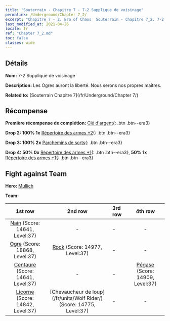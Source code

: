 ```yaml
---
title: "Souterrain - Chapitre 7 - 7-2 Supplique de voisinage"
permalink: /Underground/Chapter 7_2/
excerpt: "Chapitre 7 - 2. Era of Chaos  Souterrain - Chapitre 7_2. 7-2 Supplique de voisinage"
last_modified_at: 2021-04-26
locale: fr
ref: "Chapter 7_2.md"
toc: false
classes: wide
---
```


## Détails

 **Nom:** 7-2 Supplique de voisinage

 **Description:** Les Ogres auront la liberté. Nous serons nos propres maîtres.

 **Related to:** [Souterrain Chapitre 7](/fr/Underground/Chapter 7/)

## Récompense

 **Première récompense de complétion:** [Clé d'argent](/ItemsFR/con_693/){: .btn .btn--era3}

 **Drop 2:** **100% 1x** [Répertoire des armes +2](/ItemsFR/mat_32/){: .btn .btn--era3}

 **Drop 3:** **100% 2x** [Parchemins de sorts](/ItemsFR/con_694/){: .btn .btn--era3}

 **Drop 4:** **50% 0x** [Répertoire des armes +1](/ItemsFR/mat_25/){: .btn .btn--era3}, **50% 1x** [Répertoire des armes +1](/ItemsFR/mat_25/){: .btn .btn--era3}


## Fight against Team
 **Hero:** [Mullich](/fr/heroes/Mullich/)

 **Team:**


  | 1st row | 2nd row | 3rd row | 4th row |
  |:----:|:----:|:----|:----:|
  | [Nain](/fr/units/Dwarf/) (Score: 14641, Level:37)  | - | - | - |
  | [Ogre](/fr/units/Ogre/) (Score: 18868, Level:37)  | [Rock](/fr/units/Roc/) (Score: 14977, Level:37)  | - | - |
  | [Centaure](/fr/units/Centaur/) (Score: 14641, Level:37)  | - | - | [Pégase](/fr/units/Pegasus/) (Score: 14909, Level:37)  |
  | [Licorne](/fr/units/Unicorn/) (Score: 14842, Level:37)  | [Chevaucheur de loup](/fr/units/Wolf Rider/) (Score: 14775, Level:37)  | - | - |


